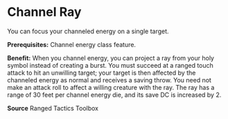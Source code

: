 ﻿---
cssclass: [feats]

---
# Channel Ray

You can focus your channeled energy on a single target.

**Prerequisites:** Channel energy class feature.

**Benefit:** When you channel energy, you can project a ray from your holy symbol instead of creating a burst. You must succeed at a ranged touch attack to hit an unwilling target; your target is then affected by the channeled energy as normal and receives a saving throw. You need not make an attack roll to affect a willing creature with the ray. The ray has a range of 30 feet per channel energy die, and its save DC is increased by 2.

**Source** Ranged Tactics Toolbox